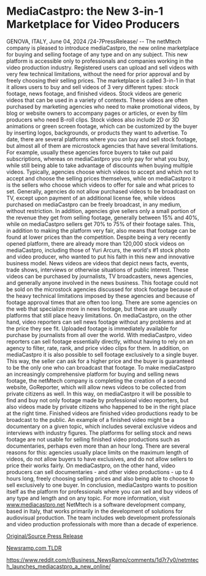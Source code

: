 # MediaCastpro: the New 3-in-1 Marketplace for Video Producers

GENOVA, ITALY, June 04, 2024 /24-7PressRelease/ -- The netMtech company is pleased to introduce mediaCastpro, the new online marketplace for buying and selling footage of any type and on any subject. This new platform is accessible only to professionals and companies working in the video production industry. Registered users can upload and sell videos with very few technical limitations, without the need for prior approval and by freely choosing their selling prices.  The marketplace is called 3-in-1 in that it allows users to buy and sell videos of 3 very different types: stock footage, news footage, and finished videos.  Stock videos are generic videos that can be used in a variety of contexts. These videos are often purchased by marketing agencies who need to make promotional videos, by blog or website owners to accompany pages or articles, or even by film producers who need B-roll clips. Stock videos also include 2D or 3D animations or green screen footage, which can be customized by the buyer by inserting logos, backgrounds, or products they want to advertise. To date, there are several platforms where you can buy and sell stock footage, but almost all of them are microstock agencies that have several limitations. For example, usually these agencies force buyers to take out paid subscriptions, whereas on mediaCastpro you only pay for what you buy, while still being able to take advantage of discounts when buying multiple videos. Typically, agencies choose which videos to accept and which not to accept and choose the selling prices themselves, while on mediaCastpro it is the sellers who choose which videos to offer for sale and what prices to set. Generally, agencies do not allow purchased videos to be broadcast on TV, except upon payment of an additional license fee, while videos purchased on mediaCastpro can be freely broadcast, in any medium, without restriction. In addition, agencies give sellers only a small portion of the revenue they get from selling footage, generally between 15% and 40%, while on mediaCastpro sellers get 70% to 75% of their footage sales. This, in addition to making the platform very fair, also means that footage can be found at lower prices than the competition. Despite being a very recently opened platform, there are already more than 120,000 stock videos on mediaCastpro, including those of Yuri Arcurs, the world's #1 stock photo and video producer, who wanted to put his faith in this new and innovative business model.  News videos are videos that depict news facts, events, trade shows, interviews or otherwise situations of public interest. These videos can be purchased by journalists, TV broadcasters, news agencies, and generally anyone involved in the news business. This footage could not be sold on the microstock agencies discussed for stock footage because of the heavy technical limitations imposed by these agencies and because of footage approval times that are often too long. There are some agencies on the web that specialize more in news footage, but these are usually platforms that still place heavy limitations. On mediaCastpro, on the other hand, video reporters can sell news footage without any problems and at the price they see fit. Uploaded footage is immediately available for purchase by journalists from all over the world. With mediaCastpro, video reporters can sell footage essentially directly, without having to rely on an agency to filter, rate, rank, and price video clips for them. In addition, on mediaCastpro it is also possible to sell footage exclusively to a single buyer. This way, the seller can ask for a higher price and the buyer is guaranteed to be the only one who can broadcast that footage. To make mediaCastpro an increasingly comprehensive platform for buying and selling news footage, the netMtech company is completing the creation of a second website, GoReporter, which will allow news videos to be collected from private citizens as well. In this way, on mediaCastpro it will be possible to find and buy not only footage made by professional video reporters, but also videos made by private citizens who happened to be in the right place at the right time.  Finished videos are finished video productions ready to be broadcast to the public. An example of a finished video might be a documentary on a given topic, which includes several exclusive videos and interviews with industry figures. The platforms for selling stock and news footage are not usable for selling finished video productions such as documentaries, perhaps even more than an hour long. There are several reasons for this: agencies usually place limits on the maximum length of videos, do not allow buyers to have exclusives, and do not allow sellers to price their works fairly. On mediaCastpro, on the other hand, video producers can sell documentaries - and other video productions - up to 4 hours long, freely choosing selling prices and also being able to choose to sell exclusively to one buyer.  In conclusion, mediaCastpro wants to position itself as the platform for professionals where you can sell and buy videos of any type and length and on any topic.  For more information, visit www.mediacastpro.net  NetMtech is a software development company, based in Italy, that works primarily in the development of solutions for audiovisual production. The team includes web development professionals and video production professionals with more than a decade of experience. 

[Original/Source Press Release](https://www.24-7pressrelease.com/press-release/511396/mediacastpro-the-new-3-in-1-marketplace-for-video-producers)
                    

[Newsramp.com TLDR](None) 

https://www.reddit.com/r/Business_NewsRamp/comments/1d7r7y0/netmtech_launches_mediacastpro_a_new_online/
